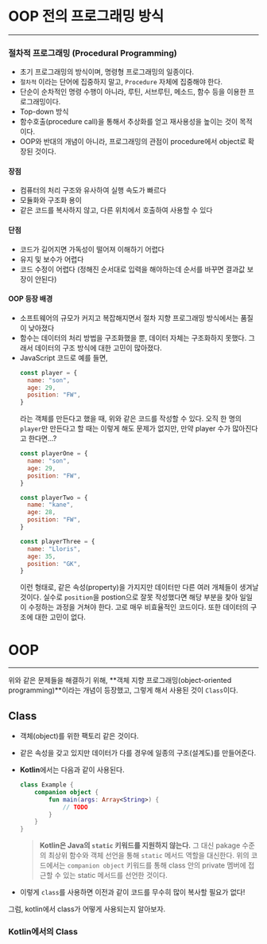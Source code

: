 <!-- title: [mobile-study] week1. 객체지향 -->
# OOP 전의 프로그래밍 방식
---
### 절차적 프로그래밍 (Procedural Programming)
- 초기 프로그래밍의 방식이며, 명령형 프로그래밍의 일종이다.
- `절차적` 이라는 단어에 집중하지 말고, `Procedure` 자체에 집중해야 한다.
- 단순이 순차적인 명령 수행이 아니라, 루틴, 서브루틴, 메소드, 함수 등을 이용한 프로그래밍이다.
- Top-down 방식
- 함수호출(procedure call)을 통해서 추상화를 얻고 재사용성을 높이는 것이 목적이다.
- OOP와 반대의 개념이 아니라, 프로그래밍의 관점이 procedure에서 object로 확장된 것이다.
#### 장점
- 컴퓨터의 처리 구조와 유사하여 실행 속도가 빠르다
- 모듈화와 구조화 용이
- 같은 코드를 복사하지 않고, 다른 위치에서 호출하여 사용할 수 있다
#### 단점
- 코드가 길어지면 가독성이 떨어져 이해하기 어렵다
- 유지 및 보수가 어렵다
- 코드 수정이 어렵다 (정해진 순서대로 입력을 해야하는데 순서를 바꾸면 결과값 보장이 안된다)

#### OOP 등장 배경
- 소프트웨어의 규모가 커지고 복잡해지면서 절차 지향 프로그래밍 방식에서는 품질이 낮아졌다
- 함수는 데이터의 처리 방법을 구조화했을 뿐, 데이터 자체는 구조화하지 못했다. 그래서 데이터의 구조 방식에 대한 고민이 많아졌다.
- JavaScript 코드로 예를 들면,
  ```javascript
  const player = {
    name: "son",
    age: 29,
    position: "FW",
  }
  ```
  라는 객체를 만든다고 했을 때, 위와 같은 코드를 작성할 수 있다.
  오직 한 명의 `player`만 만든다고 할 때는 이렇게 해도 문제가 없지만, 만약 player 수가 많아진다고 한다면...?
  ```javascript
  const playerOne = {
    name: "son",
    age: 29,
    position: "FW",
  }

  const playerTwo = {
    name: "kane",
    age: 28,
    position: "FW",
  }

  const playerThree = {
    name: "Lloris",
    age: 35,
    position: "GK",
  }
  ```
  이런 형태로, 같은 속성(property)을 가지지만 데이터만 다른 여러 개체들이 생겨날 것이다. 실수로 `position`을 postion으로 잘못 작성했다면 해당 부분을 찾아 일일이 수정하는 과정을 거쳐야 한다. 고로 매우 비효율적인 코드이다. 또한 데이터의 구조에 대한 고민이 없다.

# OOP
---
위와 같은 문제들을 해결하기 위해, **객체 지향 프로그래밍(object-oriented programming)**이라는 개념이 등장했고, 그렇게 해서 사용된 것이 `Class`이다.
## Class
- 객체(object)를 위한 팩토리 같은 것이다.
- 같은 속성을 갖고 있지만 데이터가 다를 경우에 일종의 구조(설계도)를 만들어준다.
- **Kotlin**에서는 다음과 같이 사용된다.
  ```kotlin
  class Example {
      companion object {
          fun main(args: Array<String>) {
              // TODO
          }
      }
  }
  ```
  >**Kotlin은 Java의 `static` 키워드를 지원하지 않는다.**
  >그 대신 pakage 수준의 최상위 함수와 객체 선언을 통해 `static` 메서드 역할을 대신한다.
  >위의 코드에서는 `companion object` 키워드를 통해 class 안의 private 멤버에 접근할 수 있는 static 메서드를 선언한 것이다.
  
- 이렇게 `class`를 사용하면 이전과 같이 코드를 무수히 많이 복사할 필요가 없다!

그럼, kotlin에서 class가 어떻게 사용되는지 알아보자.

### Kotlin에서의 Class

